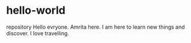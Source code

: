 # hello-world
repository
Hello evryone.
Amrita here. I am here to learn new things and discover. I love travelling.

